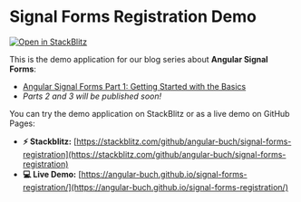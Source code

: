 # Signal Forms Registration Demo


[![Open in StackBlitz](https://developer.stackblitz.com/img/open_in_stackblitz.svg)](https://stackblitz.com/github/angular-buch/signal-forms-registration)


This is the demo application for our blog series about **Angular Signal Forms**:

- [Angular Signal Forms Part 1: Getting Started with the Basics](https://angular-buch.com/blog/2025-10-signal-forms-part1)
- *Parts 2 and 3 will be published soon!*


You can try the demo application on StackBlitz or as a live demo on GitHub Pages:

- **⚡️ Stackblitz:** [https://stackblitz.com/github/angular-buch/signal-forms-registration](https://stackblitz.com/github/angular-buch/signal-forms-registration)
- **💻 Live Demo:** [https://angular-buch.github.io/signal-forms-registration/](https://angular-buch.github.io/signal-forms-registration/)
